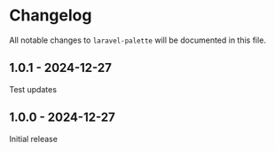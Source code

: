 # Changelog

All notable changes to `laravel-palette` will be documented in this file.

## 1.0.1 - 2024-12-27

Test updates

## 1.0.0 - 2024-12-27

Initial release
